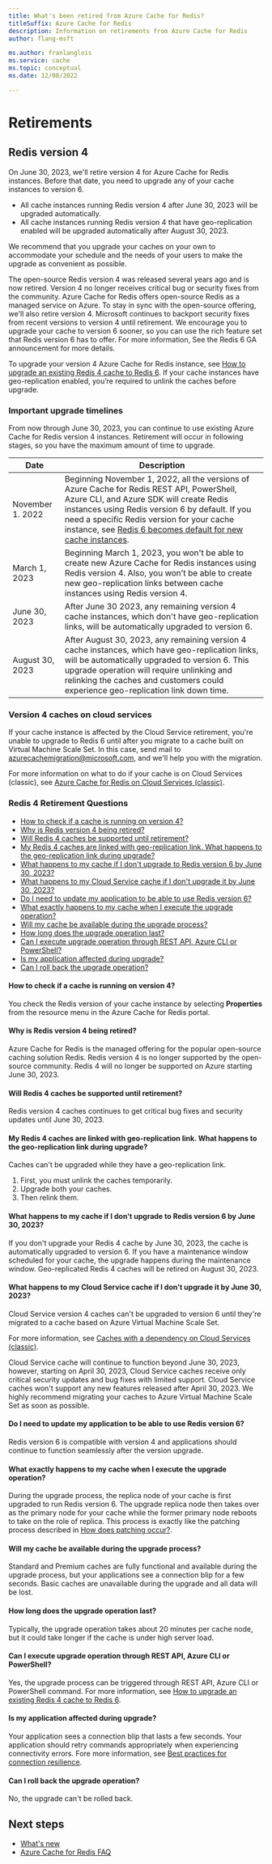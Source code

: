 ```yaml
---
title: What's been retired from Azure Cache for Redis?
titleSuffix: Azure Cache for Redis
description: Information on retirements from Azure Cache for Redis
author: flang-msft

ms.author: franlanglois
ms.service: cache
ms.topic: conceptual
ms.date: 12/08/2022

---
```


# Retirements

## Redis version 4

On June 30, 2023, we'll retire version 4 for Azure Cache for Redis instances. Before that date, you need to upgrade any of your cache instances to version 6.

- All cache instances running Redis version 4 after June 30, 2023 will be upgraded automatically.
- All cache instances running Redis version 4 that have geo-replication enabled will be upgraded automatically after August 30, 2023.

We recommend that you upgrade your caches on your own to accommodate your schedule and the needs of your users to make the upgrade as convenient as possible.

The open-source Redis version 4 was released several years ago and is now retired. Version 4 no longer receives critical bug or security fixes from the community. Azure Cache for Redis offers open-source Redis as a managed service on Azure. To stay in sync with the open-source offering, we'll also retire version 4.
Microsoft continues to backport security fixes from recent versions to version 4 until retirement. We encourage you to upgrade your cache to version 6 sooner, so you can use the rich feature set that Redis version 6 has to offer. For more information, See the Redis 6 GA announcement for more details.

To upgrade your version 4 Azure Cache for Redis instance, see [How to upgrade an existing Redis 4 cache to Redis 6](cache-how-to-upgrade.md). If your cache instances have geo-replication enabled, you’re required to unlink the caches before upgrade.

### Important upgrade timelines

From now through June 30, 2023, you can continue to use existing Azure Cache for Redis version 4 instances. Retirement will occur in following stages, so you have the maximum amount of time to upgrade.

| Date    | Description |
|-------- |-------------|
| November 1. 2022 | Beginning November 1, 2022, all the versions of Azure Cache for Redis REST API, PowerShell, Azure CLI, and Azure SDK will create Redis instances using Redis version 6 by default. If you need a specific Redis version for your cache instance, see [Redis 6 becomes default for new cache instances](cache-whats-new.md#redis-6-becomes-default-for-new-cache-instances). |
| March 1, 2023 | Beginning March 1, 2023, you won't be able to create new Azure Cache for Redis instances using Redis version 4. Also, you won’t be able to create new geo-replication links between cache instances using Redis version 4.|
| June 30, 2023 | After June 30 2023, any remaining version 4 cache instances, which don't have geo-replication links, will be automatically upgraded to version 6.|
| August 30, 2023 |After August 30, 2023, any remaining version 4 cache instances, which have geo-replication links, will be automatically upgraded to version 6. This upgrade operation will require unlinking and relinking the caches and customers could experience geo-replication link down time. |

### Version 4 caches on cloud services

If your cache instance is affected by the Cloud Service retirement, you're unable to upgrade to Redis 6 until after you migrate to a cache built on Virtual Machine Scale Set. In this case, send mail to azurecachemigration@microsoft.com, and we'll help you with the migration.

For more information on what to do if your cache is on Cloud Services (classic), see [Azure Cache for Redis on Cloud Services (classic)](cache-faq.yml#what-should-i-do-with-any-instances-of-azure-cache-for-redis-that-depend-on-cloud-services--classic-).

### Redis 4 Retirement Questions

- [How to check if a cache is running on version 4?](#how-to-check-if-a-cache-is-running-on-version-4)
- [Why is Redis version 4 being retired?](#why-is-redis-version-4-being-retired)
- [Will Redis 4 caches be supported until retirement?](#will-redis-4-caches-be-supported-until-retirement)
- [My Redis 4 caches are linked with geo-replication link. What happens to the geo-replication link during upgrade?](#my-redis-4-caches-are-linked-with-geo-replication-link-what-happens-to-the-geo-replication-link-during-upgrade)
- [What happens to my cache if I don't upgrade to Redis version 6 by June 30, 2023?](#what-happens-to-my-cache-if-i-dont-upgrade-to-redis-version-6-by-june-30-2023)
- [What happens to my Cloud Service cache if I don't upgrade it by June 30, 2023?](#what-happens-to-my-cloud-service-cache-if-i-dont-upgrade-it-by-june-30-2023)
- [Do I need to update my application to be able to use Redis version 6?](#do-i-need-to-update-my-application-to-be-able-to-use-redis-version-6)
- [What exactly happens to my cache when I execute the upgrade operation?](#what-exactly-happens-to-my-cache-when-i-execute-the-upgrade-operation)
- [Will my cache be available during the upgrade process?](#will-my-cache-be-available-during-the-upgrade-process)
- [How long does the upgrade operation last?](#how-long-does-the-upgrade-operation-last)
- [Can I execute upgrade operation through REST API, Azure CLI or PowerShell?](#can-i-execute-upgrade-operation-through-rest-api-azure-cli-or-powershell)
- [Is my application affected during upgrade?](#is-my-application-affected-during-upgrade)
- [Can I roll back the upgrade operation?](#can-i-roll-back-the-upgrade-operation)

#### How to check if a cache is running on version 4?

You check the Redis version of your cache instance by selecting **Properties** from the resource menu in the Azure Cache for Redis portal.

#### Why is Redis version 4 being retired?

Azure Cache for Redis is the managed offering for the popular open-source caching solution Redis. Redis version 4 is no longer supported by the open-source community. Redis 4 will no longer be supported on Azure starting June 30, 2023.

#### Will Redis 4 caches be supported until retirement?

Redis version 4 caches continues to get critical bug fixes and security updates until June 30, 2023.

#### My Redis 4 caches are linked with geo-replication link. What happens to the geo-replication link during upgrade?

Caches can't be upgraded while they have a geo-replication link.  

1. First, you must unlink the caches temporarily.
1. Upgrade both your caches.
1. Then relink them.

#### What happens to my cache if I don't upgrade to Redis version 6 by June 30, 2023?

If you don't upgrade your Redis 4 cache by June 30, 2023, the cache is automatically upgraded to version 6. If you have a maintenance window scheduled for your cache, the upgrade happens during the maintenance window. Geo-replicated Redis 4 caches will be retired on August 30, 2023.

#### What happens to my Cloud Service cache if I don't upgrade it by June 30, 2023?

Cloud Service version 4 caches can't be upgraded to version 6 until they're migrated to a cache based on Azure Virtual Machine Scale Set.

For more information, see [Caches with a dependency on Cloud Services (classic)](./cache-faq.yml).

Cloud Service cache will continue to function beyond June 30, 2023, however, starting on April 30, 2023, Cloud Service caches receive only critical security updates and bug fixes with limited support. Cloud Service caches won't support any new features released after April 30, 2023. We highly recommend migrating your caches to Azure Virtual Machine Scale Set as soon as possible.

#### Do I need to update my application to be able to use Redis version 6?

Redis version 6 is compatible with version 4 and applications should continue to function seamlessly after the version upgrade.

#### What exactly happens to my cache when I execute the upgrade operation?

During the upgrade process, the replica node of your cache is first upgraded to run Redis version 6. The upgrade replica node then takes over as the primary node for your cache while the former primary node reboots to take on the role of replica. This process is exactly like the patching process described in [How does patching occur?](cache-failover.md#how-does-patching-occur).

#### Will my cache be available during the upgrade process?

Standard and Premium caches are fully functional and available during the upgrade process, but your applications see a connection blip for a few seconds. Basic caches are unavailable during the upgrade and all data will be lost.

#### How long does the upgrade operation last?

Typically, the upgrade operation takes about 20 minutes per cache node, but it could take longer if the cache is under high server load.

#### Can I execute upgrade operation through REST API, Azure CLI or PowerShell?

Yes, the upgrade process can be triggered through REST API, Azure CLI or PowerShell command. For more information, see [How to upgrade an existing Redis 4 cache to Redis 6](cache-how-to-upgrade.md).

#### Is my application affected during upgrade?

Your application sees a connection blip that lasts a few seconds. Your application should retry commands appropriately when experiencing connectivity errors. Fore more information, see [Best practices for connection resilience](cache-best-practices-connection.md).

#### Can I roll back the upgrade operation?

No, the upgrade can't be rolled back.

## Next steps
<!-- Add a context sentence for the following links -->
- [What's new](cache-whats-new.md)
- [Azure Cache for Redis FAQ](cache-faq.yml)
